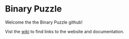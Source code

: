 # Binary Puzzle

Welcome the the Binary Puzzle github!

Vist the [wiki](https://github.com/baxttter/binary-puzzle/wiki) to find links to the website and documentation.
